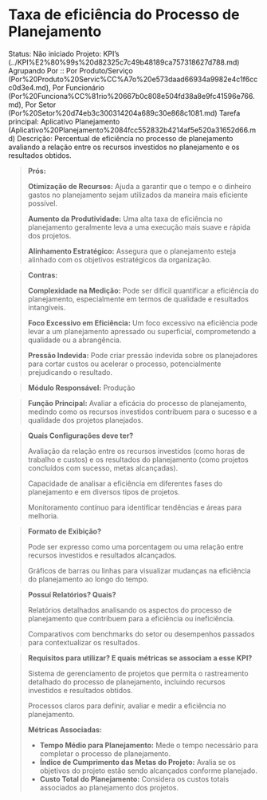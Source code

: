 # Taxa de eficiência do Processo de Planejamento

Status: Não iniciado
Projeto: KPI’s (../KPI%E2%80%99s%20d82325c7c49b48189ca757318627d788.md)
Agrupando Por :: Por Produto/Serviço (Por%20Produto%20Servic%CC%A7o%20e573daad66934a9982e4c1f6ccc0d3e4.md), Por Funcionário (Por%20Funciona%CC%81rio%20667b0c808e504fd38a8e9fc41596e766.md), Por Setor (Por%20Setor%20d74eb3c300314204a689c30e868c1081.md)
Tarefa principal: Aplicativo Planejamento (Aplicativo%20Planejamento%2084fcc552832b4214af5e520a31652d66.md)
Descrição: Percentual de eficiência no processo de planejamento avaliando a relação entre os recursos investidos no planejamento e os resultados obtidos.

> **Prós:**
> 
> 
> **Otimização de Recursos:** Ajuda a garantir que o tempo e o dinheiro gastos no planejamento sejam utilizados da maneira mais eficiente possível.
> 
> **Aumento da Produtividade:** Uma alta taxa de eficiência no planejamento geralmente leva a uma execução mais suave e rápida dos projetos.
> 
> **Alinhamento Estratégico:** Assegura que o planejamento esteja alinhado com os objetivos estratégicos da organização.
> 

> **Contras:**
> 
> 
> **Complexidade na Medição:** Pode ser difícil quantificar a eficiência do planejamento, especialmente em termos de qualidade e resultados intangíveis.
> 
> **Foco Excessivo em Eficiência:** Um foco excessivo na eficiência pode levar a um planejamento apressado ou superficial, comprometendo a qualidade ou a abrangência.
> 
> **Pressão Indevida:** Pode criar pressão indevida sobre os planejadores para cortar custos ou acelerar o processo, potencialmente prejudicando o resultado.
> 

> **Módulo Responsável:**
Produção
> 

> **Função Principal:**
Avaliar a eficácia do processo de planejamento, medindo como os recursos investidos contribuem para o sucesso e a qualidade dos projetos planejados.
> 

> **Quais Configurações deve ter?**
> 
> 
> Avaliação da relação entre os recursos investidos (como horas de trabalho e custos) e os resultados do planejamento (como projetos concluídos com sucesso, metas alcançadas).
> 
> Capacidade de analisar a eficiência em diferentes fases do planejamento e em diversos tipos de projetos.
> 
> Monitoramento contínuo para identificar tendências e áreas para melhoria.
> 

> **Formato de Exibição?**
> 
> 
> Pode ser expresso como uma porcentagem ou uma relação entre recursos investidos e resultados alcançados.
> 
> Gráficos de barras ou linhas para visualizar mudanças na eficiência do planejamento ao longo do tempo.
> 

> **Possuí Relatórios? Quais?**
> 
> 
> Relatórios detalhados analisando os aspectos do processo de planejamento que contribuem para a eficiência ou ineficiência.
> 
> Comparativos com benchmarks do setor ou desempenhos passados para contextualizar os resultados.
> 

> **Requisitos para utilizar? E quais métricas se associam a esse KPI?**
> 
> 
> Sistema de gerenciamento de projetos que permita o rastreamento detalhado do processo de planejamento, incluindo recursos investidos e resultados obtidos.
> 
> Processos claros para definir, avaliar e medir a eficiência no planejamento.
> 
> **Métricas Associadas:**
> 
> - **Tempo Médio para Planejamento:** Mede o tempo necessário para completar o processo de planejamento.
> - **Índice de Cumprimento das Metas do Projeto:** Avalia se os objetivos do projeto estão sendo alcançados conforme planejado.
> - **Custo Total do Planejamento:** Considera os custos totais associados ao planejamento dos projetos.